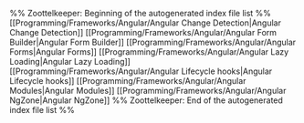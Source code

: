 %% Zoottelkeeper: Beginning of the autogenerated index file list  %%
 [[Programming/Frameworks/Angular/Angular Change Detection|Angular Change Detection]]
 [[Programming/Frameworks/Angular/Angular Form Builder|Angular Form Builder]]
 [[Programming/Frameworks/Angular/Angular Forms|Angular Forms]]
 [[Programming/Frameworks/Angular/Angular Lazy Loading|Angular Lazy Loading]]
 [[Programming/Frameworks/Angular/Angular Lifecycle hooks|Angular Lifecycle hooks]]
 [[Programming/Frameworks/Angular/Angular Modules|Angular Modules]]
 [[Programming/Frameworks/Angular/Angular NgZone|Angular NgZone]]
%% Zoottelkeeper: End of the autogenerated index file list  %%
